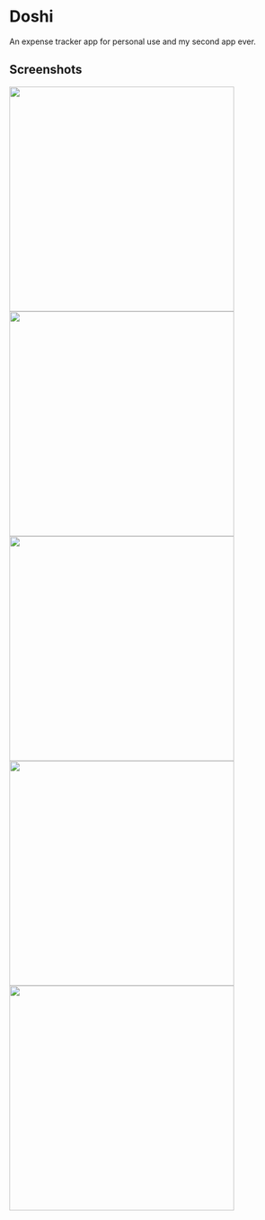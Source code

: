 # Doshi

An expense tracker app for personal use and my second app ever.

## Screenshots

<img src="ss.jpg" width="400">
<img src="ss1.jpg" width="400">
<img src="ss2.jpg" width="400">
<img src="ss3.jpeg" width="400">
<img src="ss5.jpeg" width="400">